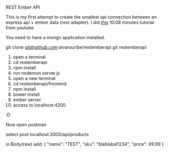 REST Ember API

This is my first attempt to create the smallest api connection between an express api + ember data (rest adapter).
I did [this](https://www.youtube.com/watch?v=p-x6WdwaJco) 10:08 minutes tutorial from youtube 


You need to have a mongo application installed.

git clone git@github.com:alvarouribe/restemberapi.git restemberapi

1. open a terminal
2. cd restemberapi
3. npm install 
4. run nodemon server.js
5. open a new terminal
6. cd restemberapi/frontend
7. npm install
8. bower install
8. ember server
9. access to localhost:4200

:D

Now open postman 

select post 
localhost:3000/api/products

in Body(raw) add: 
{
  "name": "TEST",
  "sku": "blablabal1234",
  "price": 99.99
}
